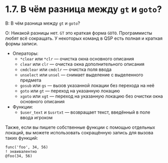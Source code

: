 # 1.7. В чём разница между `gt` и `goto`?
<!-- [:faq_01_07] -->

В: В чём разница между `gt` и `goto`?

О:
Никакой разницы нет. `GT` это краткая форма `GOTO`. Программисты любят всё сокращать. У некоторых команд в QSP есть полная и краткая формы записи.
* Операторы:
	* `*clear` или `*clr` — очистка окна основного описания
	* `clear` или `clr` — очистка окна дополнительного описания
	* `cmdclear` или `cmdclr` — очистка поля ввода
	* `unselect` или `unsel` — снимает выделение с выделенного предмета
	* `gosub` или `gs` — вызов указанной локации без перехода на неё
	* `goto` или `gt` — переход на указанную локацию
	* `xgoto` или `xgt` — переход на указанную локацию без очистки окна основного описания
* Функции:
	* `$user_text` и `$usrtxt` — возвращает текст, введённый в поле ввода игроком

Также, если вы пишете собственные функции с помощью отдельных локаций, вы можете использовать сокращённую запись для вызова таких функций:

```qsp
func('foo', 34, 56)
! эквивалентно
@foo(34, 56)
```